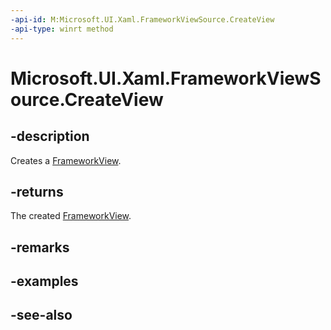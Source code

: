 ```yaml
---
-api-id: M:Microsoft.UI.Xaml.FrameworkViewSource.CreateView
-api-type: winrt method
---
```


<!-- Method syntax
public Windows.ApplicationModel.Core.IFrameworkView CreateView()
-->

# Microsoft.UI.Xaml.FrameworkViewSource.CreateView

## -description
Creates a [FrameworkView](frameworkview.md).

## -returns
The created [FrameworkView](frameworkview.md).

## -remarks

## -examples

## -see-also
